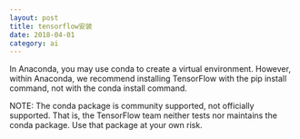 ```yaml
---
layout: post
title: tensorflow安装
date: 2018-04-01
category: ai
---
```


In Anaconda, you may use conda to create a virtual environment. However, within Anaconda, we recommend installing TensorFlow with the pip install command, not with the conda install command.

NOTE: The conda package is community supported, not officially supported. That is, the TensorFlow team neither tests nor maintains the conda package. Use that package at your own risk.